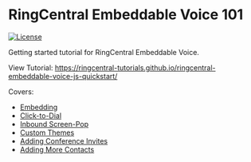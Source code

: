 # RingCentral Embeddable Voice 101

[![License][license-svg]][license-link]

 [license-svg]: https://img.shields.io/badge/license-MIT-blue.svg
 [license-link]: https://github.com/grokify/gotilla/blob/master/LICENSE
 [stackoverflow-svg]: https://img.shields.io/badge/Stack%20Overflow-ringcentral-orange.svg
 [stackoverflow-url]: https://stackoverflow.com/questions/tagged/ringcentral

Getting started tutorial for RingCentral Embeddable Voice.

View Tutorial: https://ringcentral-tutorials.github.io/ringcentral-embeddable-voice-js-quickstart/

Covers:

- [Embedding](https://ringcentral-tutorials.github.io/ringcentral-embeddable-voice-js-quickstart/#1)
- [Click-to-Dial](https://ringcentral-tutorials.github.io/ringcentral-embeddable-voice-js-quickstart/#2)
- [Inbound Screen-Pop](https://ringcentral-tutorials.github.io/ringcentral-embeddable-voice-js-quickstart/#3)
- [Custom Themes](https://ringcentral-tutorials.github.io/ringcentral-embeddable-voice-js-quickstart/#7)
- [Adding Conference Invites](https://ringcentral-tutorials.github.io/ringcentral-embeddable-voice-js-quickstart/#11)
- [Adding More Contacts](https://ringcentral-tutorials.github.io/ringcentral-embeddable-voice-js-quickstart/#14)